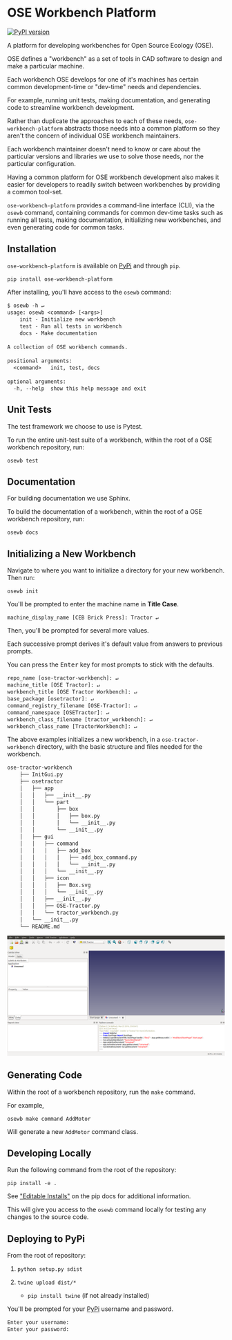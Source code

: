 # OSE Workbench Platform
[![PyPI version](https://badge.fury.io/py/ose-workbench-platform.svg)](https://badge.fury.io/py/ose-workbench-platform)

A platform for developing workbenches for Open Source Ecology (OSE).

OSE defines a "workbench" as a set of tools in CAD software to design and make a particular machine.

Each workbench OSE develops for one of it's machines has certain common development-time or "dev-time" needs and dependencies.

For example, running unit tests, making documentation, and generating code to streamline workbench development.

Rather than duplicate the approaches to each of these needs, `ose-workbench-platform` abstracts those needs into a common platform so they aren't the concern of individual OSE workbench maintainers.

Each workbench maintainer doesn't need to know or care about the particular versions and libraries we use to solve those needs, nor the particular configuration.

Having a common platform for OSE workbench development also makes it easier for developers to readily switch between workbenches by providing a common tool-set.

`ose-workbench-platform` provides a command-line interface (CLI), via the `osewb` command, containing commands for common dev-time tasks such as running all tests, making documentation, initializing new workbenches, and even generating code for common tasks.

## Installation
`ose-workbench-platform` is available on [PyPi](https://pypi.org/project/ose-workbench-platform/) and through `pip`.

    pip install ose-workbench-platform

After installing, you'll have access to the `osewb` command:

```
$ osewb -h ↵
usage: osewb <command> [<args>]
    init - Initialize new workbench
    test - Run all tests in workbench
    docs - Make documentation

A collection of OSE workbench commands.

positional arguments:
  <command>   init, test, docs

optional arguments:
  -h, --help  show this help message and exit
```

## Unit Tests
The test framework we choose to use is Pytest.

To run the entire unit-test suite of a workbench, within the root of a OSE workbench repository, run:

    osewb test

## Documentation
For building documentation we use Sphinx.

To build the documentation of a workbench, within the root of a OSE workbench repository, run:

    osewb docs

## Initializing a New Workbench
Navigate to where you want to initialize a directory for your new workbench. Then run:

    osewb init

You'll be prompted to enter the machine name in **Title Case**.
```
machine_display_name [CEB Brick Press]: Tractor ↵
```

Then, you'll be prompted for several more values.

Each successive prompt derives it's default value from answers to previous prompts.

You can press the <kbd>Enter</kbd> key for most prompts to stick with the defaults.
```
repo_name [ose-tractor-workbench]: ↵
machine_title [OSE Tractor]: ↵
workbench_title [OSE Tractor Workbench]: ↵
base_package [osetractor]: ↵
command_registry_filename [OSE-Tractor]: ↵
command_namespace [OSETractor]: ↵
workbench_class_filename [tractor_workbench]: ↵
workbench_class_name [TractorWorkbench]: ↵
```

The above examples initializes a new workbench, in a `ose-tractor-workbench` directory, with the basic structure and files needed for the workbench.

```
ose-tractor-workbench
    ├── InitGui.py
    ├── osetractor
    │   ├── app
    │   │   ├── __init__.py
    │   │   └── part
    │   │       ├── box
    │   │       │   ├── box.py
    │   │       │   └── __init__.py
    │   │       └── __init__.py
    │   ├── gui
    │   │   ├── command
    │   │   │   ├── add_box
    │   │   │   │   ├── add_box_command.py
    │   │   │   │   └── __init__.py
    │   │   │   └── __init__.py
    │   │   ├── icon
    │   │   │   ├── Box.svg
    │   │   │   └── __init__.py
    │   │   ├── __init__.py
    │   │   ├── OSE-Tractor.py
    │   │   └── tractor_workbench.py
    │   └── __init__.py
    └── README.md
```

![OSE Tractor Workbench](./ose-tractor-workbench.png)

## Generating Code
Within the root of a workbench repository, run the `make` command.

For example,

    osewb make command AddMotor

Will generate a new `AddMotor` command class.

## Developing Locally
Run the following command from the root of the repository:

    pip install -e .

See ["Editable Installs"](https://pip.pypa.io/en/stable/reference/pip_install/#editable-installs) on the pip docs for additional information.

This will give you access to the `osewb` command locally for testing any changes to the source code.

## Deploying to PyPi
From the root of repository:

1. `python setup.py sdist`

2. `twine upload dist/*`
    * `pip install twine` (if not already installed)

You'll be prompted for your [PyPi](https://pypi.org/) username and password.
```
Enter your username: 
Enter your password: 
```
